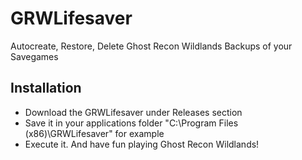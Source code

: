 # GRWLifesaver
Autocreate, Restore, Delete Ghost Recon Wildlands Backups of your Savegames

## Installation
- Download the GRWLifesaver under Releases section
- Save it in your applications folder "C:\Program Files (x86)\GRWLifesaver" for example
- Execute it. And have fun playing Ghost Recon Wildlands!
